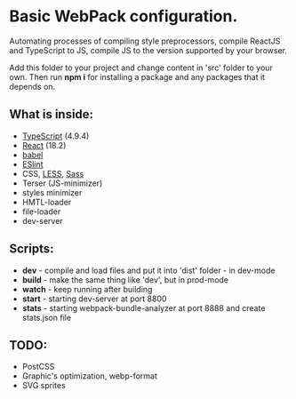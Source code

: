 # Basic WebPack configuration.

Automating processes of compiling style preprocessors, compile ReactJS
and TypeScript to JS, compile JS to the version supported by your browser.

Add this folder to your project and change content in 'src' folder to your own. 
Then run **npm i** for installing a package and any packages that it depends on.

## What is inside:

- [TypeScript](https://www.typescriptlang.org/) (4.9.4)
- [React](https://reactjs.org/) (18.2)
- [babel](https://babeljs.io/)
- [ESlint](https://eslint.org/)
- CSS, [LESS](https://lesscss.org/), [Sass](https://sass-lang.com/)
- Terser (JS-minimizer)
- styles minimizer
- HMTL-loader
- file-loader
- dev-server

## Scripts:

- **dev** - compile and load files and put it into 'dist' folder - in dev-mode
- **build** - make the same thing like 'dev', but in prod-mode
- **watch** - keep running after building
- **start** - starting dev-server at port 8800
- **stats** - starting webpack-bundle-analyzer at port 8888 and create stats.json file

## TODO:

- PostCSS
- Graphic's optimization, webp-format
- SVG sprites